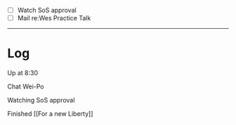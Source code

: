
- [ ] Watch SoS approval
- [ ] Mail re:Wes Practice Talk
---

# Log

Up at 8:30 

Chat Wei-Po

Watching SoS approval 

Finished [[For a new Liberty]]
